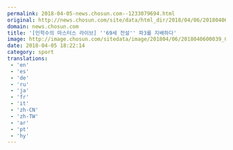 ```yaml
---
permalink: 2018-04-05-news.chosun.com--1233079694.html
original: http://news.chosun.com/site/data/html_dir/2018/04/06/2018040600039.html
domain: news.chosun.com
title: '[민학수의 마스터스 라이브] ''69세 전설'' 파3를 지배하다'
image: http://image.chosun.com/sitedata/image/201804/06/2018040600039_0.jpg
date: 2018-04-05 18:22:14
category: sport
translations: 
 - 'en'
 - 'es'
 - 'de'
 - 'ru'
 - 'ja'
 - 'fr'
 - 'it'
 - 'zh-CN'
 - 'zh-TW'
 - 'ar'
 - 'pt'
 - 'hy'
---
```



